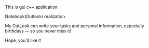 This is gui c++ application

Notebook(Outlook) realization

My OutLook can write your tasks and personal information, especially birthdays — so you never miss it!

Hope, you'd like it
